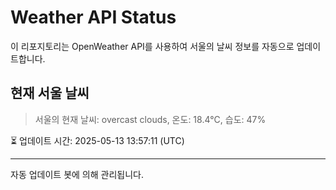 
# Weather API Status

이 리포지토리는 OpenWeather API를 사용하여 서울의 날씨 정보를 자동으로 업데이트합니다.

## 현재 서울 날씨
> 서울의 현재 날씨: overcast clouds, 온도: 18.4°C, 습도: 47%

⏳ 업데이트 시간: 2025-05-13 13:57:11 (UTC)

---
자동 업데이트 봇에 의해 관리됩니다.
